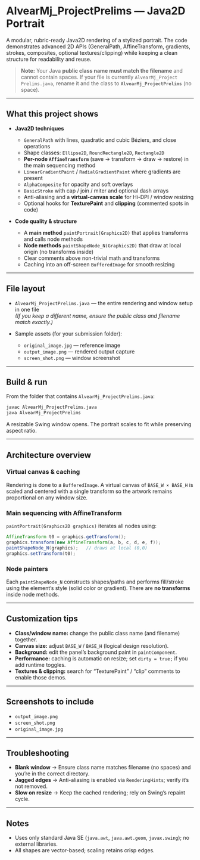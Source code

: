 # AlvearMj_ProjectPrelims — Java2D Portrait

A modular, rubric-ready Java2D rendering of a stylized portrait. The code demonstrates advanced 2D APIs (GeneralPath, AffineTransform, gradients, strokes, composites, optional textures/clipping) while keeping a clean structure for readability and reuse.

> **Note:** Your Java **public class name must match the filename** and cannot contain spaces. If your file is currently `AlvearMj_Project Prelims.java`, rename it and the class to **`AlvearMj_ProjectPrelims`** (no space).

---

## What this project shows

- **Java2D techniques**
  - `GeneralPath` with lines, quadratic and cubic Béziers, and close operations
  - Shape classes: `Ellipse2D`, `RoundRectangle2D`, `Rectangle2D`
  - **Per-node `AffineTransform`** (save → transform → draw → restore) in the main sequencing method
  - `LinearGradientPaint` / `RadialGradientPaint` where gradients are present
  - `AlphaComposite` for opacity and soft overlays
  - `BasicStroke` with cap / join / miter and optional dash arrays
  - Anti-aliasing and a **virtual-canvas scale** for Hi-DPI / window resizing
  - Optional hooks for **TexturePaint** and **clipping** (commented spots in code)

- **Code quality & structure**
  - A **main method** `paintPortrait(Graphics2D)` that applies transforms and calls node methods
  - **Node methods** `paintShapeNode_N(Graphics2D)` that draw at local origin (no transforms inside)
  - Clear comments above non-trivial math and transforms
  - Caching into an off-screen `BufferedImage` for smooth resizing

---

## File layout

- `AlvearMj_ProjectPrelims.java` — the entire rendering and window setup in one file  
  *(If you keep a different name, ensure the public class and filename match exactly.)*

- Sample assets (for your submission folder):
  - `original_image.jpg` — reference image
  - `output_image.png` — rendered output capture
  - `screen_shot.png` — window screenshot

---

## Build & run

From the folder that contains `AlvearMj_ProjectPrelims.java`:

```bash
javac AlvearMj_ProjectPrelims.java
java AlvearMj_ProjectPrelims
```

A resizable Swing window opens. The portrait scales to fit while preserving aspect ratio.

---

## Architecture overview

### Virtual canvas & caching
Rendering is done to a `BufferedImage`. A virtual canvas of `BASE_W × BASE_H` is scaled and centered with a single transform so the artwork remains proportional on any window size.

### Main sequencing with AffineTransform
`paintPortrait(Graphics2D graphics)` iterates all nodes using:

```java
AffineTransform t0 = graphics.getTransform();
graphics.transform(new AffineTransform(a, b, c, d, e, f));
paintShapeNode_N(graphics);   // draws at local (0,0)
graphics.setTransform(t0);
```

### Node painters
Each `paintShapeNode_N` constructs shapes/paths and performs fill/stroke using the element’s style (solid color or gradient). There are **no transforms** inside node methods.

---

## Customization tips

- **Class/window name:** change the public class name (and filename) together.
- **Canvas size:** adjust `BASE_W` / `BASE_H` (logical design resolution).
- **Background:** edit the panel’s background paint in `paintComponent`.
- **Performance:** caching is automatic on resize; set `dirty = true;` if you add runtime toggles.
- **Textures & clipping:** search for “TexturePaint” / “clip” comments to enable those demos.

---

## Screenshots to include

- `output_image.png` 
- `screen_shot.png` 
- `original_image.jpg`

---

## Troubleshooting

- **Blank window** → Ensure class name matches filename (no spaces) and you’re in the correct directory.  
- **Jagged edges** → Anti-aliasing is enabled via `RenderingHints`; verify it’s not removed.  
- **Slow on resize** → Keep the cached rendering; rely on Swing’s repaint cycle.

---

## Notes

- Uses only standard Java SE (`java.awt`, `java.awt.geom`, `javax.swing`); no external libraries.  
- All shapes are vector-based; scaling retains crisp edges.
